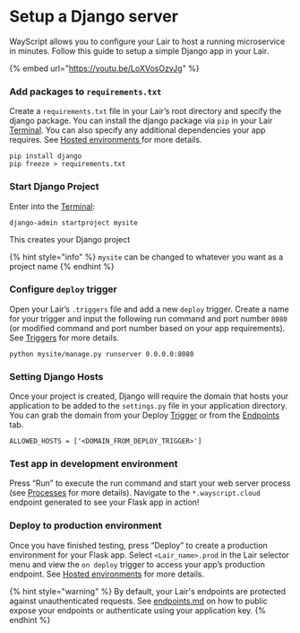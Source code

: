 # Setup a Django server

WayScript allows you to configure your Lair to host a running microservice in minutes. Follow this guide to setup a simple Django app in your Lair.&#x20;

{% embed url="https://youtu.be/LoXVosOzvJg" %}

### Add packages to `requirements.txt`

Create a `requirements.txt` file in your Lair’s root directory and specify the django package. You can install the django package via `pip` in your Lair [Terminal](../../platform/lairs/terminal.md). You can also specify any additional dependencies your app requires. See [Hosted environments ](../../platform/lairs/deployments.md)for more details.

```
pip install django
pip freeze > requirements.txt
```

### Start Django Project&#x20;

Enter into the [Terminal](../../platform/lairs/terminal.md):

```
django-admin startproject mysite
```

This creates your Django project

{% hint style="info" %}
`mysite` can be changed to whatever you want as a project name
{% endhint %}

### Configure `deploy` trigger

Open your Lair’s `.triggers` file and add a new `deploy` trigger. Create a name for your trigger and input the following run command and port number `8080` (or modified command and port number based on your app requirements). See [Triggers](../../platform/lairs/triggers.md) for more details.

```
python mysite/manage.py runserver 0.0.0.0:8080
```

### Setting Django Hosts

Once your project is created, Django will require the domain that hosts your application to be added to the `settings.py` file in your application directory. You can grab the domain from your Deploy [Trigger](../../platform/lairs/triggers.md) or from the [Endpoints](../../platform/lairs/endpoints.md) tab.&#x20;

```
ALLOWED_HOSTS = ['<DOMAIN_FROM_DEPLOY_TRIGGER>']
```

### Test app in development environment

Press “Run” to execute the run command and start your web server process (see [Processes](../../platform/lairs/processes.md) for more details). Navigate to the `*.wayscript.cloud` endpoint generated to see your Flask app in action!

### Deploy to production environment

Once you have finished testing, press “Deploy” to create a production environment for your Flask app. Select `<Lair_name>.prod` in the Lair selector menu and view the `on deploy` trigger to access your app’s production endpoint. See [Hosted environments](../../platform/lairs/deployments.md) for more details.

{% hint style="warning" %}
By default, your Lair's endpoints are protected against unauthenticated requests. See [endpoints.md](../../platform/lairs/endpoints.md "mention") on how to public expose your endpoints or authenticate using your application key.
{% endhint %}
